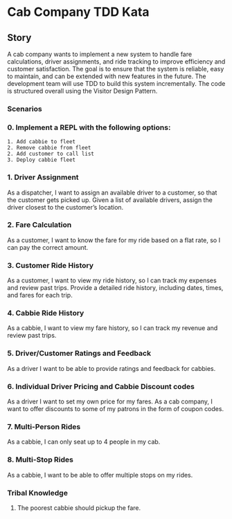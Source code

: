 # Cab Company TDD Kata
## Story
A cab company wants to implement a new system to handle fare calculations, driver assignments, and ride tracking to 
improve efficiency and customer satisfaction. The goal is to ensure that the system is reliable, easy to maintain, and 
can be extended with new features in the future. The development team will use TDD to build this system incrementally.
The code is structured overall using the Visitor Design Pattern.

### Scenarios

### 0. Implement a REPL with the following options:
```shell
1. Add cabbie to fleet
2. Remove cabbie from fleet
2. Add customer to call list
3. Deploy cabbie fleet
```

### 1. Driver Assignment

As a dispatcher, I want to assign an available driver to a customer, so that the customer gets picked up.
Given a list of available drivers, assign the driver closest to the customer’s location.

### 2. Fare Calculation

As a customer, I want to know the fare for my ride based on a flat rate, so I can pay the correct amount.

### 3. Customer Ride History

As a customer, I want to view my ride history, so I can track my expenses and review past trips.
Provide a detailed ride history, including dates, times, and fares for each trip.

### 4. Cabbie Ride History

As a cabbie, I want to view my fare history, so I can track my revenue and review past trips.

### 5. Driver/Customer Ratings and Feedback

As a driver I want to be able to provide ratings and feedback for cabbies.

### 6. Individual Driver Pricing and Cabbie Discount codes

As a driver I want to set my own price for my fares.
As a cab company, I want to offer discounts to some of my patrons in the form of coupon codes.

### 7. Multi-Person Rides

As a cabbie, I can only seat up to 4 people in my cab.

### 8. Multi-Stop Rides

As a cabbie, I want to be able to offer multiple stops on my rides.

### Tribal Knowledge

1. The poorest cabbie should pickup the fare.
